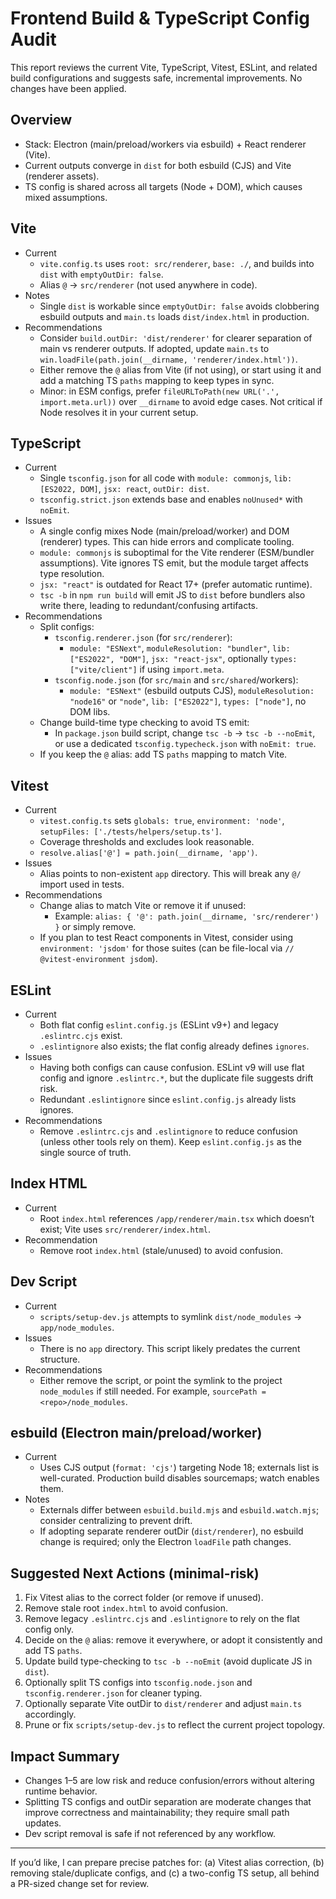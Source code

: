# Frontend Build & TypeScript Config Audit

This report reviews the current Vite, TypeScript, Vitest, ESLint, and related build configurations and suggests safe, incremental improvements. No changes have been applied.

## Overview

- Stack: Electron (main/preload/workers via esbuild) + React renderer (Vite).
- Current outputs converge in `dist` for both esbuild (CJS) and Vite (renderer assets).
- TS config is shared across all targets (Node + DOM), which causes mixed assumptions.

## Vite

- Current
  - `vite.config.ts` uses `root: src/renderer`, `base: ./`, and builds into `dist` with `emptyOutDir: false`.
  - Alias `@` → `src/renderer` (not used anywhere in code).
- Notes
  - Single `dist` is workable since `emptyOutDir: false` avoids clobbering esbuild outputs and `main.ts` loads `dist/index.html` in production.
- Recommendations
  - Consider `build.outDir: 'dist/renderer'` for clearer separation of main vs renderer outputs. If adopted, update `main.ts` to `win.loadFile(path.join(__dirname, 'renderer/index.html'))`.
  - Either remove the `@` alias from Vite (if not using), or start using it and add a matching TS `paths` mapping to keep types in sync.
  - Minor: in ESM configs, prefer `fileURLToPath(new URL('.', import.meta.url))` over `__dirname` to avoid edge cases. Not critical if Node resolves it in your current setup.

## TypeScript

- Current
  - Single `tsconfig.json` for all code with `module: commonjs`, `lib: [ES2022, DOM]`, `jsx: react`, `outDir: dist`.
  - `tsconfig.strict.json` extends base and enables `noUnused*` with `noEmit`.
- Issues
  - A single config mixes Node (main/preload/worker) and DOM (renderer) types. This can hide errors and complicate tooling.
  - `module: commonjs` is suboptimal for the Vite renderer (ESM/bundler assumptions). Vite ignores TS emit, but the module target affects type resolution.
  - `jsx: "react"` is outdated for React 17+ (prefer automatic runtime).
  - `tsc -b` in `npm run build` will emit JS to `dist` before bundlers also write there, leading to redundant/confusing artifacts.
- Recommendations
  - Split configs:
    - `tsconfig.renderer.json` (for `src/renderer`):
      - `module: "ESNext"`, `moduleResolution: "bundler"`, `lib: ["ES2022", "DOM"]`, `jsx: "react-jsx"`, optionally `types: ["vite/client"]` if using `import.meta`.
    - `tsconfig.node.json` (for `src/main` and `src/shared`/workers):
      - `module: "ESNext"` (esbuild outputs CJS), `moduleResolution: "node16"` or `"node"`, `lib: ["ES2022"]`, `types: ["node"]`, no DOM libs.
  - Change build-time type checking to avoid TS emit:
    - In `package.json` build script, change `tsc -b` → `tsc -b --noEmit`, or use a dedicated `tsconfig.typecheck.json` with `noEmit: true`.
  - If you keep the `@` alias: add TS `paths` mapping to match Vite.

## Vitest

- Current
  - `vitest.config.ts` sets `globals: true`, `environment: 'node'`, `setupFiles: ['./tests/helpers/setup.ts']`.
  - Coverage thresholds and excludes look reasonable.
  - `resolve.alias['@'] = path.join(__dirname, 'app')`.
- Issues
  - Alias points to non-existent `app` directory. This will break any `@/` import used in tests.
- Recommendations
  - Change alias to match Vite or remove it if unused:
    - Example: `alias: { '@': path.join(__dirname, 'src/renderer') }` or simply remove.
  - If you plan to test React components in Vitest, consider using `environment: 'jsdom'` for those suites (can be file-local via `// @vitest-environment jsdom`).

## ESLint

- Current
  - Both flat config `eslint.config.js` (ESLint v9+) and legacy `.eslintrc.cjs` exist.
  - `.eslintignore` also exists; the flat config already defines `ignores`.
- Issues
  - Having both configs can cause confusion. ESLint v9 will use flat config and ignore `.eslintrc.*`, but the duplicate file suggests drift risk.
  - Redundant `.eslintignore` since `eslint.config.js` already lists ignores.
- Recommendations
  - Remove `.eslintrc.cjs` and `.eslintignore` to reduce confusion (unless other tools rely on them). Keep `eslint.config.js` as the single source of truth.

## Index HTML

- Current
  - Root `index.html` references `/app/renderer/main.tsx` which doesn’t exist; Vite uses `src/renderer/index.html`.
- Recommendation
  - Remove root `index.html` (stale/unused) to avoid confusion.

## Dev Script

- Current
  - `scripts/setup-dev.js` attempts to symlink `dist/node_modules` → `app/node_modules`.
- Issues
  - There is no `app` directory. This script likely predates the current structure.
- Recommendations
  - Either remove the script, or point the symlink to the project `node_modules` if still needed. For example, `sourcePath = <repo>/node_modules`.

## esbuild (Electron main/preload/worker)

- Current
  - Uses CJS output (`format: 'cjs'`) targeting Node 18; externals list is well-curated. Production build disables sourcemaps; watch enables them.
- Notes
  - Externals differ between `esbuild.build.mjs` and `esbuild.watch.mjs`; consider centralizing to prevent drift.
  - If adopting separate renderer outDir (`dist/renderer`), no esbuild change is required; only the Electron `loadFile` path changes.

## Suggested Next Actions (minimal-risk)

1. Fix Vitest alias to the correct folder (or remove if unused).
2. Remove stale root `index.html` to avoid confusion.
3. Remove legacy `.eslintrc.cjs` and `.eslintignore` to rely on the flat config only.
4. Decide on the `@` alias: remove it everywhere, or adopt it consistently and add TS `paths`.
5. Update build type-checking to `tsc -b --noEmit` (avoid duplicate JS in `dist`).
6. Optionally split TS configs into `tsconfig.node.json` and `tsconfig.renderer.json` for cleaner typing.
7. Optionally separate Vite outDir to `dist/renderer` and adjust `main.ts` accordingly.
8. Prune or fix `scripts/setup-dev.js` to reflect the current project topology.

## Impact Summary

- Changes 1–5 are low risk and reduce confusion/errors without altering runtime behavior.
- Splitting TS configs and outDir separation are moderate changes that improve correctness and maintainability; they require small path updates.
- Dev script removal is safe if not referenced by any workflow.

---

If you’d like, I can prepare precise patches for: (a) Vitest alias correction, (b) removing stale/duplicate configs, and (c) a two-config TS setup, all behind a PR-sized change set for review.

